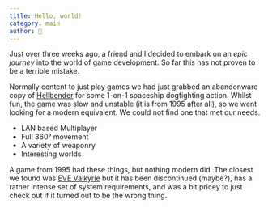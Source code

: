 ```yaml
---
title: Hello, world!
category: main
author: 🦊
---
```

Just over three weeks ago, a friend and I decided to embark on an *epic journey* into the world of game development.
So far this has not proven to be a terrible mistake.

Normally content to just play games we had just grabbed an abandonware copy of [Hellbender](https://en.wikipedia.org/wiki/Hellbender_(video_game)) for some 1-on-1 spaceship dogfighting action. Whilst fun, the game was slow and unstable (it is from 1995 after all), so we went looking for a modern equivalent. We could not find one that met our needs.

 - LAN based Multiplayer
 - Full 360° movement
 - A variety of weaponry
 - Interesting worlds

A game from 1995 had these things, but nothing modern did. The closest we found was [EVE Valkyrie](https://www.evevalkyrie.com/) but it has been discontinued (maybe?), has a rather intense set of system requirements, and was a bit pricey to just check out if it turned out to be the wrong thing.

<!--stackedit_data:
eyJoaXN0b3J5IjpbMzQ4OTg5OTk5LC0xMTI4MDMxNzUwLC0xMD
cyODQyNDQwLC0yMDMzNzMyMTc4LDIxMjkwMTQ0MTQsMzE4Njg1
Mjk4XX0=
-->
